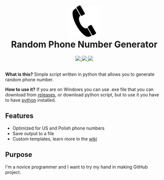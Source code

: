 <h1 align = 'center'>
    <img 
        src = '/assets/icon.png' 
        height = '100' 
        width = '100' 
        alt = 'Icon' 
    />
    <br>
    Random Phone Number Generator
    <br>
</h1>

<div align = 'center'>
    <a href = 'https://github.com/jedrzejme/RandomPhoneNumberGenerator/issues'>
        <img src = 'https://img.shields.io/github/issues/jedrzejme/RandomPhoneNumberGenerator'/>
    </a>
    <a href = 'https://github.com/jedrzejme/RandomPhoneNumberGenerator/pulls'>
        <img src = 'https://img.shields.io/github/issues-pr/jedrzejme/RandomPhoneNumberGenerator'/>
    </a>
    <a href = 'https://github.com/jedrzejme/RandomPhoneNumberGenerator/releases'>
        <img src = 'https://img.shields.io/github/v/release/jedrzejme/RandomPhoneNumberGenerator?include_prereleases&label=Latest%20Release'/>
    </a>
</div>

<br>

**What is this?** Simple script written in python that allows you to generate random phone number.

**How to use it?** If you are on Windows you can use .exe file that you can download from [releases](https://github.com/jedrzejme/RandomPhoneNumberGenerator/releases), or download python script, but to use it you have to have [python](https://www.python.org/downloads/) installed.

## Features
* Optimized for US and Polish phone numbers
* Save output to a file
* Custom templates, learn more in the [wiki](https://github.com/jedrzejme/RandomPhoneNumberGenerator/wiki/Custom-Templates)

## Purpose
I'm a novice programmer and I want to try my hand in making GitHub project.
